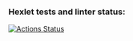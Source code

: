 ### Hexlet tests and linter status:
[![Actions Status](https://github.com/Beastyfly/php-laravel-developer-project-57/actions/workflows/hexlet-check.yml/badge.svg)](https://github.com/Beastyfly/php-laravel-developer-project-57/actions)